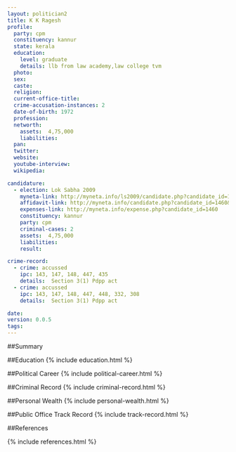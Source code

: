```yaml
---
layout: politician2
title: K K Ragesh
profile: 
  party: cpm
  constituency: kannur
  state: kerala
  education: 
    level: graduate
    details: llb from law academy,law college tvm
  photo: 
  sex: 
  caste: 
  religion: 
  current-office-title: 
  crime-accusation-instances: 2
  date-of-birth: 1972
  profession: 
  networth: 
    assets:  4,75,000
    liabilities: 
  pan: 
  twitter: 
  website: 
  youtube-interview: 
  wikipedia: 

candidature: 
  - election: Lok Sabha 2009
    myneta-link: http://myneta.info/ls2009/candidate.php?candidate_id=1460
    affidavit-link: http://myneta.info/candidate.php?candidate_id=1460&scan=original
    expenses-link: http://myneta.info/expense.php?candidate_id=1460
    constituency: kannur 
    party: cpm
    criminal-cases: 2
    assets:  4,75,000
    liabilities: 
    result:  

crime-record: 
  - crime: accussed
    ipc: 143, 147, 148, 447, 435
    details:  Section 3(1) Pdpp act  
  - crime: accussed
    ipc: 143, 147, 148, 447, 448, 332, 308
    details:  Section 3(1) Pdpp act  

date: 
version: 0.0.5
tags: 
---
```

##Summary


##Education
{% include education.html %}


##Political Career
{% include political-career.html %}


##Criminal Record
{% include criminal-record.html %}


##Personal Wealth
{% include personal-wealth.html %}


##Public Office Track Record
{% include track-record.html %}


##References


{% include references.html %}